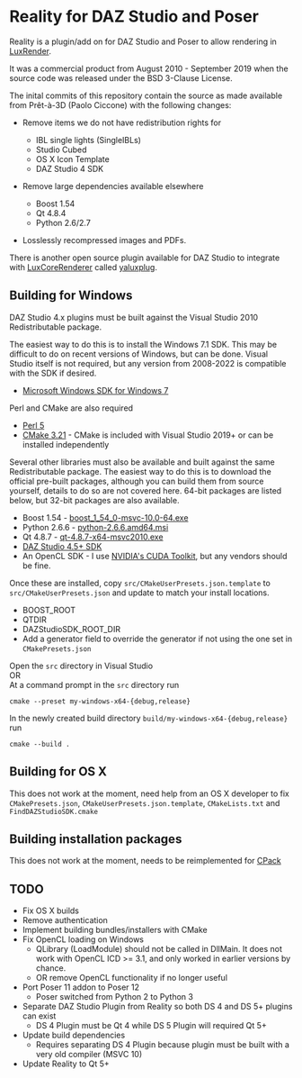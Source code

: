 # Reality for DAZ Studio and Poser
Reality is a plugin/add on for DAZ Studio and Poser to allow rendering in [LuxRender](https://web.archive.org/web/20180220011904/http://www.luxrender.net/en_GB/index).

It was a commercial product from August 2010 - September 2019 when the source code was released under the BSD 3-Clause License.

The inital commits of this repository contain the source as made available from Prêt-à-3D (Paolo Ciccone) with the following changes:
 - Remove items we do not have redistribution rights for
   - IBL single lights (SingleIBLs)
   - Studio Cubed
   - OS X Icon Template
   - DAZ Studio 4 SDK

 - Remove large dependencies available elsewhere
   - Boost 1.54
   - Qt 4.8.4
   - Python 2.6/2.7

 - Losslessly recompressed images and PDFs.


There is another open source plugin available for DAZ Studio to integrate with [LuxCoreRenderer](https://luxcorerender.org/) called [yaluxplug](https://github.com/danielbui78/yaluxplug).


## Building for Windows
DAZ Studio 4.x plugins must be built against the Visual Studio 2010 Redistributable package.

The easiest way to do this is to install the Windows 7.1 SDK. This may be difficult to do on recent versions of Windows, but can be done. Visual Studio itself is not required, but any version from 2008-2022 is compatible with the SDK if desired.
- [Microsoft Windows SDK for Windows 7](https://www.microsoft.com/en-us/download/details.aspx?id=8279)

Perl and CMake are also required
- [Perl 5](https://www.perl.org/get.html)
- [CMake 3.21](https://cmake.org/download/) - CMake is included with Visual Studio 2019+ or can be installed independently

Several other libraries must also be available and built against the same Redistributable package. The easiest way to do this is to download the official pre-built packages, although you can build them from source yourself, details to do so are not covered here. 64-bit packages are listed below, but 32-bit packages are also available.
- Boost 1.54 - [boost_1_54_0-msvc-10.0-64.exe](https://sourceforge.net/projects/boost/files/boost-binaries/1.54.0/)
- Python 2.6.6 - [python-2.6.6.amd64.msi](https://www.python.org/downloads/release/python-266/)
- Qt 4.8.7 - [qt-4.8.7-x64-msvc2010.exe](https://sourceforge.net/projects/qt64ng/files/qt/x86-64/4.8.7/msvc2010/)
- [DAZ Studio 4.5+ SDK](https://www.daz3d.com/daz-studio-4-5-sdk)
- An OpenCL SDK - I use [NVIDIA's CUDA Toolkit](https://developer.nvidia.com/cuda-downloads), but any vendors should be fine.

Once these are installed, copy `src/CMakeUserPresets.json.template` to `src/CMakeUserPresets.json` and update to match your install locations.
- BOOST_ROOT
- QTDIR
- DAZStudioSDK_ROOT_DIR
- Add a generator field to override the generator if not using the one set in `CMakePresets.json`

Open the `src` directory in Visual Studio\
 OR\
At a command prompt in the `src` directory run
```Batchfile
cmake --preset my-windows-x64-{debug,release}
```
In the newly created build directory `build/my-windows-x64-{debug,release}` run
```Batchfile
cmake --build .
```


## Building for OS X
This does not work at the moment, need help from an OS X developer to fix `CMakePresets.json`, `CMakeUserPresets.json.template`, `CMakeLists.txt` and `FindDAZStudioSDK.cmake`

## Building installation packages
This does not work at the moment, needs to be reimplemented for [CPack](https://cmake.org/cmake/help/latest/module/CPack.html)


## TODO
- Fix OS X builds
- Remove authentication
- Implement building bundles/installers with CMake
- Fix OpenCL loading on Windows
  - QLibrary (LoadModule) should not be called in DllMain. It does not work with OpenCL ICD >= 3.1, and only worked in earlier versions by chance.
  - OR remove OpenCL functionality if no longer useful
- Port Poser 11 addon to Poser 12
  - Poser switched from Python 2 to Python 3
- Separate DAZ Studio Plugin from Reality so both DS 4 and DS 5+ plugins can exist
  - DS 4 Plugin must be Qt 4 while DS 5 Plugin will required Qt 5+
- Update build dependencies
  - Requires separating DS 4 Plugin because plugin must be built with a very old compiler (MSVC 10)
- Update Reality to Qt 5+
